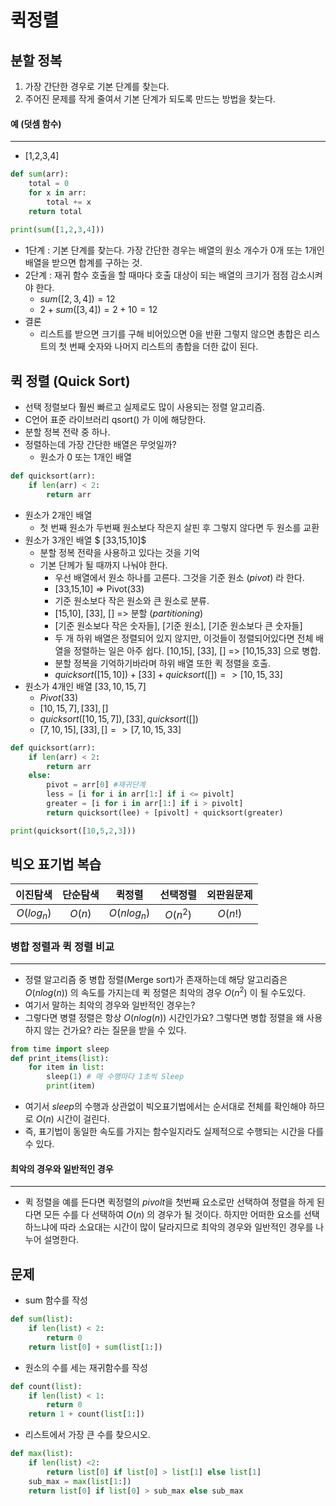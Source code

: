 # 퀵정렬



## 분할 정복

1. 가장 간단한 경우로 기본 단계를 찾는다.
2. 주어진 문제를 작게 줄여서 기본 단계가 되도록 만드는 방법을 찾는다.




#### 예 (덧셈 함수)

--------------

- [1,2,3,4] 

```python
def sum(arr):
  	total = 0 
    for x in arr:
      	total += x
    return total
  
print(sum([1,2,3,4]))
```

- 1단계 : 기본 단계를 찾는다. 가장 간단한 경우는 배열의 원소 개수가 0개 또는 1개인 배열을 받으면 합계를 구하는 것.
- 2단계 : 재귀 함수 호출을 할 때마다 호출 대상이 되는 배열의 크기가 점점 감소시켜야 한다. 
  - $sum([2,3,4]) = 12$
  - $2 + sum([3,4]) = 2 + 10  = 12$
- 결론 
  - 리스트를 받으면 크기를 구해 비어있으면 0을 반환 그렇지 않으면 총합은 리스트의 첫 번째 숫자와 나머지 리스트의 총합을 더한 값이 된다.



## 퀵 정렬 (Quick Sort)

- 선택 정렬보다 훨씬 빠르고 실제로도 많이 사용되는 정렬 알고리즘.
- C언어 표준 라이브러리 qsort() 가 이에 해당한다.
- 분할 정복 전략 중 하나.
- 정렬하는데 가장 간단한 배열은 무엇일까?
  - 원소가 0 또는 1개인 배열 

```python
def quicksort(arr):
  	if len(arr) < 2:
      	return arr
```

- 원소가 2개인 배열 
  - 첫 번째 원소가 두번째 원소보다 작은지 살핀 후 그렇지 않다면 두 원소를 교환
- 원소가 3개인 배열 $ [33,15,10]$
  - 분할 정복 전략을 사용하고 있다는 것을 기억
  - 기본 단께가 될 때까지 나눠야 한다.
    - 우선 배열에서 원소 하나를 고른다. 그것을 기준 원소 ($pivot$) 라 한다.
    - [33,15,10]  => Pivot(33)
    - 기준 원소보다 작은 원소와 큰 원소로 분류.
    - [15,10], [33], []  => 분할 ($partitioning$)
    - [기준 원소보다 작은 숫자들], [기준 원소], [기준 원소보다 큰 숫자들]
    - 두 개 하위 배열은 정렬되어 있지 않지만, 이것들이 정렬되어있다면 전체 배열을 정렬하는 일은 아주 쉽다. [10,15], [33], [] => [10,15,33] 으로 병합.
    - 분할 정복을 기억하기바라며 하위 배열 또한 퀵 정렬을 호출.
    - $quicksort([15,10]) + [33] + quicksort([]) => [10,15,33]$ 
- 원소가 4개인 배열 $[33,10,15,7]$
  - $Pivot(33)$
  - $[10,15,7], [33], []$
  - $quicksort([10,15,7]),[33],quicksort([])$
  - $[7,10,15],[33],[] =>[7,10,15,33]$

```python
def quicksort(arr):
  	if len(arr) < 2:
      	return arr
    else:
      	pivot = arr[0] #재귀단계
        less = [i for i in arr[1:] if i <= pivolt]
        greater = [i for i in arr[1:] if i > pivolt]
        return quicksort(lee) + [pivolt] + quicksort(greater)

print(quicksort([10,5,2,3]))
```



## 빅오 표기법 복습

|    이진탐색    |  단순탐색  |     퀵정렬     |   선택정렬   |  외판원문제  |
| :--------: | :----: | :---------: | :------: | :-----: |
| $O(log_n)$ | $O(n)$ | $O(nlog_n)$ | $O(n^2)$ | $O(n!)$ |



### 병합 정렬과 퀵 정렬 비교

-----

- 정렬 알고리즘 중 병합 정렬(Merge sort)가 존재하는데 해당 알고리즘은 $O(nlog(n))$ 의 속도를 가지는데 퀵 정렬은 최악의 경우 $O(n^2)$ 이 될 수도있다. 
- 여기서 말하는 최악의 경우와 일반적인 경우는?
- 그렇다면 병렬 정렬은 항상 $O(nlog(n))$ 시간인가요? 그렇다면 병합 정렬을 왜 사용하지 않는 건가요? 라는 질문을 받을 수 있다.

```python
from time import sleep
def print_items(list):
  	for item in list:
      	sleep(1) # 매 수행마다 1초씩 Sleep
      	print(item)
```

- 여기서 $sleep$의 수행과 상관없이 빅오표기법에서는 순서대로 전체를 확인해야 하므로 $O(n)$ 시간이 걸린다. 
- 즉, 표기법이 동일한 속도를 가지는 함수일지라도 실제적으로 수행되는 시간을 다를 수 있다.



#### 최악의 경우와 일반적인 경우 

------------------

- 퀵 정렬을 예를 든다면 퀵정렬의 $pivolt$을 첫번째 요소로만 선택하여 정렬을 하게 된다면 모든 수를 다 선택하여 $O(n)$ 의 경우가 될 것이다. 하지만 어떠한 요소를 선택하느냐에 따라 소요대는 시간이 많이 달라지므로 최악의 경우와 일반적인 경우를 나누어 설명한다.



##  문제 

- sum 함수를 작성 

```python
def sum(list):
  	if len(list) < 2:
      	return 0
    return list[0] + sum(list[1:])
```

- 원소의 수를 세는 재귀함수를 작성

```python
def count(list):
  	if len(list) < 1:
      	return 0
    return 1 + count(list[1:])
```

- 리스트에서 가장 큰 수를 찾으시오.

```python
def max(list):
  	if len(list) <2:
      	return list[0] if list[0] > list[1] else list[1]
    sub_max = max(list[1:])
    return list[0] if list[0] > sub_max else sub_max
```




